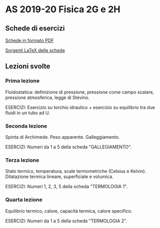# AS 2019-20 Fisica 2G e 2H
## Schede di esercizi

[Schede in formato PDF](recupero/SchedeFisica-AS2021.pdf ':ignore')

[Sorgenti LaTeX delle schede](https://github.com/fiorellino/corsi-recupero-schede)

## Lezioni svolte
### Prima lezione
Fluidostatica: definizione di pressione, pressione come campo scalare, pressione atmosferica, legge di Stevino.

ESERCIZI: Esercizio su torchio idraulico + esercizio su equilibrio tra due fluidi in un tubo ad U.

### Seconda lezione
Spinta di Archimede. Peso apparente. Galleggiamento.

ESERCIZI: Numeri da 1 a 5 della scheda "GALLEGIAMENTO".

### Terza lezione
Stato termico, temperatura, scale termometriche (Celsius e Kelvin).  Dilatazione termica lineare, superficiale e volumica.

ESERCIZI: Numeri 1, 2, 3, 5 della scheda "TERMOLOGIA 1".

### Quarta lezione
Equilibrio termico, calore, capacità termica, calore specifico. 

ESERCIZI: Numeri da 1 a 5 della scheda "TERMOLOGIA 2".
